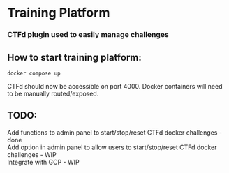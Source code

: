 # Training Platform
### CTFd plugin used to easily manage challenges

## How to start training platform:
```
docker compose up
```
CTFd should now be accessible on port 4000. Docker containers will need to be manually routed/exposed.

## TODO:
Add functions to admin panel to start/stop/reset CTFd docker challenges - done\
Add option in admin panel to allow users to start/stop/reset CTFd docker challenges - WIP\
Integrate with GCP - WIP

